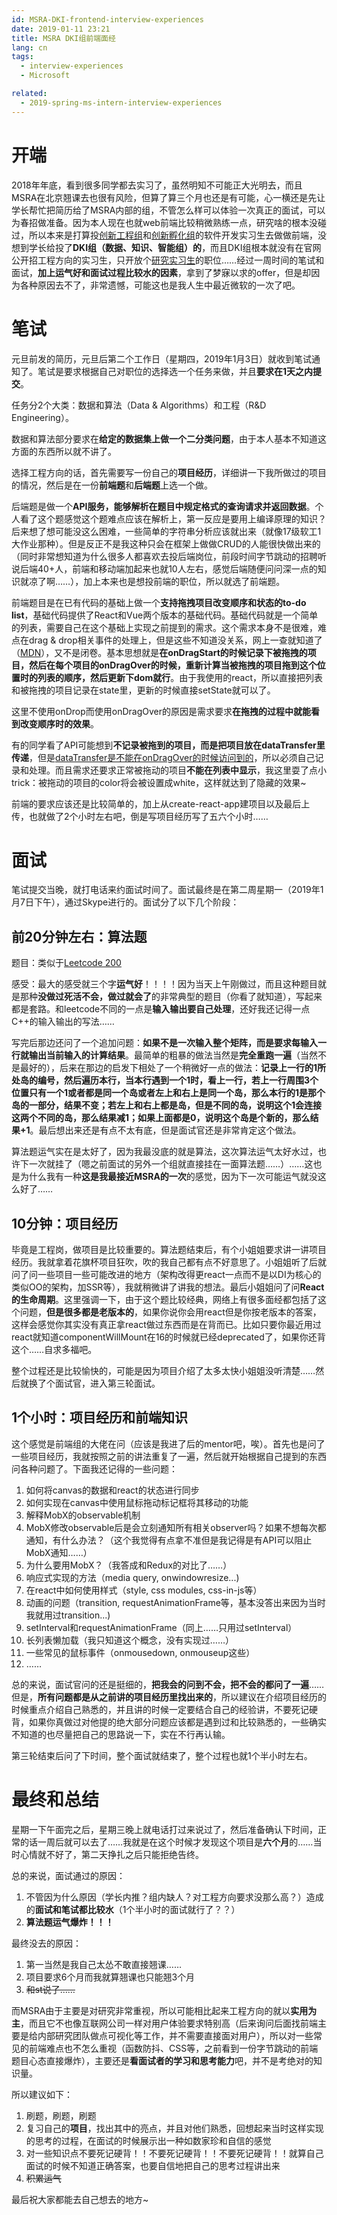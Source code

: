 ```yaml
---
id: MSRA-DKI-frontend-interview-experiences
date: 2019-01-11 23:21
title: MSRA DKI组前端面经
lang: cn
tags:
  - interview-experiences
  - Microsoft

related:
  - 2019-spring-ms-intern-interview-experiences
---
```


# 开端

2018年年底，看到很多同学都去实习了，虽然明知不可能正大光明去，而且MSRA在北京翘课去也很有风险，但算了算三个月也还是有可能，心一横还是先让学长帮忙把简历给了MSRA内部的组，不管怎么样可以体验一次真正的面试，可以为春招做准备。因为本人现在也就web前端比较稍微熟练一点，研究啥的根本没碰过，所以本来是打算投[创新工程组](https://www.msra.cn/zh-cn/jobs/interns/ieg-development-intern-20170512?language=chinese)和[创新孵化组](https://www.msra.cn/zh-cn/jobs/interns/ard-incubation-development-intern?language=chinese)的软件开发实习生去做做前端，没想到学长给投了**DKI组（数据、知识、智能组）的**，而且DKI组根本就没有在官网公开招工程方向的实习生，只开放个[研究实习生](https://www.msra.cn/zh-cn/jobs/interns/software-analytic-group-dki-intern?language=chinese)的职位……经过一周时间的笔试和面试，**加上运气好和面试过程比较水的因素**，拿到了梦寐以求的offer，但是却因为各种原因去不了，非常遗憾，可能这也是我人生中最近微软的一次了吧。

# 笔试

元旦前发的简历，元旦后第二个工作日（星期四，2019年1月3日）就收到笔试通知了。笔试是要求根据自己对职位的选择选一个任务来做，并且**要求在1天之内提交**。

任务分2个大类：数据和算法（Data & Algorithms）和工程（R&D Engineering）。

数据和算法部分要求在**给定的数据集上做一个二分类问题**，由于本人基本不知道这方面的东西所以就不讲了。

选择工程方向的话，首先需要写一份自己的**项目经历**，详细讲一下我所做过的项目的情况，然后是在一份**前端题**和**后端题**上选一个做。

后端题是做一个**API服务，能够解析在题目中规定格式的查询请求并返回数据**。个人看了这个题感觉这个题难点应该在解析上，第一反应是要用上编译原理的知识？后来想了想可能没这么困难，一些简单的字符串分析应该就出来（就像17级软工1大作业那种）。但是反正不是我这种只会在框架上做做CRUD的人能很快做出来的（同时非常想知道为什么很多人都喜欢去投后端岗位，前段时间字节跳动的招聘听说后端40+人，前端和移动端加起来也就10人左右，感觉后端随便问问深一点的知识就凉了啊……），加上本来也是想投前端的职位，所以就选了前端题。

前端题目是在已有代码的基础上做一个**支持拖拽项目改变顺序和状态的to-do list**，基础代码提供了React和Vue两个版本的基础代码。基础代码就是一个简单的列表，需要自己在这个基础上实现之前提到的需求。这个需求本身不是很难，难点在drag & drop相关事件的处理上，但是这些不知道没关系，网上一查就知道了（[MDN](https://developer.mozilla.org/en-US/docs/Web/API/HTML_Drag_and_Drop_API)），又不是闭卷。基本思想就是**在onDragStart的时候记录下被拖拽的项目，然后在每个项目的onDragOver的时候，重新计算当被拖拽的项目拖到这个位置时的列表的顺序，然后更新下dom就行**。由于我使用的react，所以直接把列表和被拖拽的项目记录在state里，更新的时候直接setState就可以了。

这里不使用onDrop而使用onDragOver的原因是需求要求**在拖拽的过程中就能看到改变顺序时的效果**。

有的同学看了API可能想到**不记录被拖到的项目，而是把项目放在dataTransfer里传递**，但是[dataTransfer是不能在onDragOver的时候访问到的](https://stackoverflow.com/questions/11065803/determine-what-is-being-dragged-from-dragenter-dragover-events)，所以必须自己记录和处理。而且需求还要求正常被拖动的项目**不能在列表中显示**，我这里耍了点小trick：被拖动的项目的color将会被设置成white，这样就达到了隐藏的效果~

前端的要求应该还是比较简单的，加上从create-react-app建项目以及最后上传，也就做了2个小时左右吧，倒是写项目经历写了五六个小时……

# 面试

笔试提交当晚，就打电话来约面试时间了。面试最终是在第二周星期一（2019年1月7日下午），通过Skype进行的。面试分了以下几个阶段：

## 前20分钟左右：算法题

题目：类似于[Leetcode 200](https://leetcode.com/problems/number-of-islands)

感受：最大的感受就三个字**运气好**！！！！因为当天上午刚做过，而且这种题目就是那种**没做过死活不会，做过就会了**的非常典型的题目（你看了就知道），写起来都是套路。和leetcode不同的一点是**输入输出要自己处理**，还好我还记得一点C++的输入输出的写法……

写完后那边还问了一个追加问题：**如果不是一次输入整个矩阵，而是要求每输入一行就输出当前输入的计算结果**。最简单的粗暴的做法当然是**完全重跑一遍**（当然不是最好的），后来在那边的启发下相处了一个稍微好一点的做法：**记录上一行的1所处岛的编号，然后遍历本行，当本行遇到一个1时，看上一行，若上一行周围3个位置只有一个1或者都是同一个岛或者左上和右上是同一个岛，那么本行的1是那个岛的一部分，结果不变；若左上和右上都是岛，但是不同的岛，说明这个1会连接这两个不同的岛，那么结果减1；如果上面都是0，说明这个岛是个新的，那么结果+1**。最后想出来还是有点不太有底，但是面试官还是非常肯定这个做法。

算法题运气实在是太好了，因为我最没底的就是算法，这次算法运气太好水过，也许下一次就挂了（嗯之前面试的另外一个组就直接挂在一面算法题……）……这也是为什么我有一种**这是我最接近MSRA的一次**的感觉，因为下一次可能运气就没这么好了……

## 10分钟：项目经历

毕竟是工程岗，做项目是比较重要的。算法题结束后，有个小姐姐要求讲一讲项目经历。我就拿着花旗杯项目狂吹，吹的我自己都有点不好意思了。小姐姐听了后就问了问一些项目一些可能改进的地方（架构改得更react一点而不是以DI为核心的类似OO的架构，加SSR等），我就稍微讲了讲我的想法。最后小姐姐问了问**React的生命周期**。这里强调一下，由于这个题比较经典，网络上有很多面经都包括了这个问题，**但是很多都是老版本的**，如果你说你会用react但是你按老版本的答案，这样会感觉你其实没有真正拿react做过东西而是在背而已。比如只要你最近用过react就知道componentWillMount在16的时候就已经deprecated了，如果你还背这个……自求多福吧。

整个过程还是比较愉快的，可能是因为项目介绍了太多太快小姐姐没听清楚……然后就换了个面试官，进入第三轮面试。

## 1个小时：项目经历和前端知识

这个感觉是前端组的大佬在问（应该是我进了后的mentor吧，唉）。首先也是问了一些项目经历，我就按照之前的讲法重复了一遍，然后就开始根据自己提到的东西问各种问题了。下面我还记得的一些问题：

1. 如何将canvas的数据和react的状态进行同步
2. 如何实现在canvas中使用鼠标拖动标记框将其移动的功能
3. 解释MobX的observable机制
4. MobX修改observable后是会立刻通知所有相关observer吗？如果不想每次都通知，有什么办法？（这个我觉得有点拿不准但是我记得是有API可以阻止MobX通知……）
5. 为什么要用MobX？（我答成和Redux的对比了……）
6. 响应式实现的方法（media query, onwindowresize...)
7. 在react中如何使用样式（style, css modules, css-in-js等）
8. 动画的问题（transition, requestAnimationFrame等，基本没答出来因为当时我就用过transition...)
9. setInterval和requestAnimationFrame（同上……只用过setInterval）
10. 长列表懒加载（我只知道这个概念，没有实现过……）
11. 一些常见的鼠标事件（onmousedown, onmouseup这些）
12. ……

总的来说，面试官问的还是挺细的，**把我会的问到不会，把不会的都问了一遍**……但是，**所有问题都是从之前讲的项目经历里找出来的**，所以建议在介绍项目经历的时候重点介绍自己熟悉的，并且讲的时候一定要结合自己的经验讲，不要死记硬背，如果你真做过对他提的绝大部分问题应该都是遇到过和比较熟悉的，一些确实不知道的也尽量把自己的思路说一下，实在不行再认输。

第三轮结束后问了下时间，整个面试就结束了，整个过程也就1个半小时左右。

# 最终和总结

星期一下午面完之后，星期三晚上就电话打过来说过了，然后准备确认下时间，正常的话一周后就可以去了……我就是在这个时候才发现这个项目是**六个月**的……当时心情就不好了，第二天挣扎之后只能拒绝告终。

总的来说，面试通过的原因：

1. 不管因为什么原因（学长内推？组内缺人？对工程方向要求没那么高？）造成的**面试和笔试都比较水**（1个半小时的面试就行了？？）
2. **算法题运气爆炸！！！**

最终没去的原因：

1. 第一当然是我自己太怂不敢直接翘课……
2. 项目要求6个月而我就算翘课也只能翘3个月
3. ~~和st说了……~~

而MSRA由于主要是对研究非常重视，所以可能相比起来工程方向的就以**实用为主**，而且它不也像互联网公司一样对用户体验要求特别高（后来询问后面找前端主要是给内部研究团队做点可视化等工作，并不需要直接面对用户），所以对一些常见的前端难点也不怎么重视（函数防抖、CSS等，之前看到一份字节跳动的前端题目心态直接爆炸），主要还是**看面试者的学习和思考能力**吧，并不是考绝对的知识量。

所以建议如下：

1. 刷题，刷题，刷题
2. 复习自己的**项目**，找出其中的亮点，并且对他们熟悉，回想起来当时这样实现的思考的过程，在面试的时候展示出一种如数家珍和自信的感觉
3. 对一些知识点不要死记硬背！！不要死记硬背！！不要死记硬背！！就算自己面试的时候不知道正确答案，也要自信地把自己的思考过程讲出来
3. ~~积累运气~~

最后祝大家都能去自己想去的地方~
